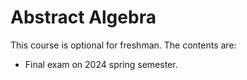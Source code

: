 # Abstract Algebra
This course is optional for freshman. The contents are:
- Final exam on 2024 spring semester.
